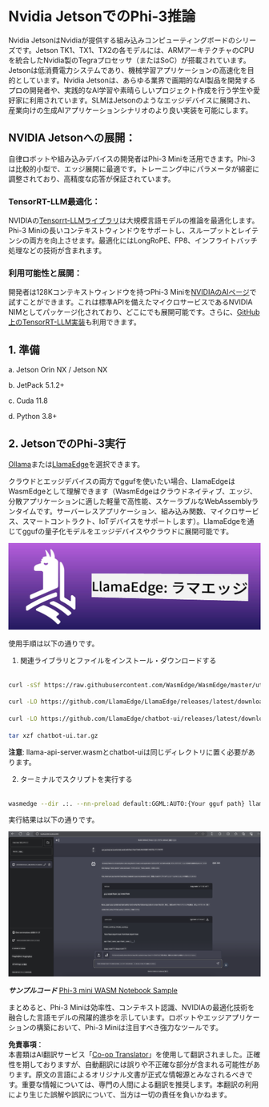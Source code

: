 <!--
CO_OP_TRANSLATOR_METADATA:
{
  "original_hash": "be4101a30d98e95a71d42c276e8bcd37",
  "translation_date": "2025-07-16T20:40:25+00:00",
  "source_file": "md/01.Introduction/03/Jetson_Inference.md",
  "language_code": "ja"
}
-->
# **Nvidia JetsonでのPhi-3推論**

Nvidia JetsonはNvidiaが提供する組み込みコンピューティングボードのシリーズです。Jetson TK1、TX1、TX2の各モデルには、ARMアーキテクチャのCPUを統合したNvidia製のTegraプロセッサ（またはSoC）が搭載されています。Jetsonは低消費電力システムであり、機械学習アプリケーションの高速化を目的としています。Nvidia Jetsonは、あらゆる業界で画期的なAI製品を開発するプロの開発者や、実践的なAI学習や素晴らしいプロジェクト作成を行う学生や愛好家に利用されています。SLMはJetsonのようなエッジデバイスに展開され、産業向けの生成AIアプリケーションシナリオのより良い実装を可能にします。

## NVIDIA Jetsonへの展開：
自律ロボットや組み込みデバイスの開発者はPhi-3 Miniを活用できます。Phi-3は比較的小型で、エッジ展開に最適です。トレーニング中にパラメータが綿密に調整されており、高精度な応答が保証されています。

### TensorRT-LLM最適化：
NVIDIAの[Tensorrt-LLMライブラリ](https://github.com/NVIDIA/TensorRT-LLM?WT.mc_id=aiml-138114-kinfeylo)は大規模言語モデルの推論を最適化します。Phi-3 Miniの長いコンテキストウィンドウをサポートし、スループットとレイテンシの両方を向上させます。最適化にはLongRoPE、FP8、インフライトバッチ処理などの技術が含まれます。

### 利用可能性と展開：
開発者は128Kコンテキストウィンドウを持つPhi-3 Miniを[NVIDIAのAIページ](https://www.nvidia.com/en-us/ai-data-science/generative-ai/)で試すことができます。これは標準APIを備えたマイクロサービスであるNVIDIA NIMとしてパッケージ化されており、どこにでも展開可能です。さらに、[GitHub上のTensorRT-LLM実装](https://github.com/NVIDIA/TensorRT-LLM)も利用できます。

## **1. 準備**

a. Jetson Orin NX / Jetson NX

b. JetPack 5.1.2+

c. Cuda 11.8

d. Python 3.8+

## **2. JetsonでのPhi-3実行**

[Ollama](https://ollama.com)または[LlamaEdge](https://llamaedge.com)を選択できます。

クラウドとエッジデバイスの両方でggufを使いたい場合、LlamaEdgeはWasmEdgeとして理解できます（WasmEdgeはクラウドネイティブ、エッジ、分散アプリケーションに適した軽量で高性能、スケーラブルなWebAssemblyランタイムです。サーバーレスアプリケーション、組み込み関数、マイクロサービス、スマートコントラクト、IoTデバイスをサポートします）。LlamaEdgeを通じてggufの量子化モデルをエッジデバイスやクラウドに展開可能です。

![llamaedge](../../../../../translated_images/llamaedge.e9d6ff96dff11cf729d0c895601ffb284d46998dd44022f5a3ebd3745c91e7db.ja.jpg)

使用手順は以下の通りです。

1. 関連ライブラリとファイルをインストール・ダウンロードする

```bash

curl -sSf https://raw.githubusercontent.com/WasmEdge/WasmEdge/master/utils/install.sh | bash -s -- --plugin wasi_nn-ggml

curl -LO https://github.com/LlamaEdge/LlamaEdge/releases/latest/download/llama-api-server.wasm

curl -LO https://github.com/LlamaEdge/chatbot-ui/releases/latest/download/chatbot-ui.tar.gz

tar xzf chatbot-ui.tar.gz

```

**注意**: llama-api-server.wasmとchatbot-uiは同じディレクトリに置く必要があります。

2. ターミナルでスクリプトを実行する

```bash

wasmedge --dir .:. --nn-preload default:GGML:AUTO:{Your gguf path} llama-api-server.wasm -p phi-3-chat

```

実行結果は以下の通りです。

![llamaedgerun](../../../../../translated_images/llamaedgerun.bed921516c9a821cf23486eee46e18241c442f862976040c2681b36b905125a6.ja.png)

***サンプルコード*** [Phi-3 mini WASM Notebook Sample](https://github.com/Azure-Samples/Phi-3MiniSamples/tree/main/wasm)

まとめると、Phi-3 Miniは効率性、コンテキスト認識、NVIDIAの最適化技術を融合した言語モデルの飛躍的進歩を示しています。ロボットやエッジアプリケーションの構築において、Phi-3 Miniは注目すべき強力なツールです。

**免責事項**：  
本書類はAI翻訳サービス「[Co-op Translator](https://github.com/Azure/co-op-translator)」を使用して翻訳されました。正確性を期しておりますが、自動翻訳には誤りや不正確な部分が含まれる可能性があります。原文の言語によるオリジナル文書が正式な情報源とみなされるべきです。重要な情報については、専門の人間による翻訳を推奨します。本翻訳の利用により生じた誤解や誤訳について、当方は一切の責任を負いかねます。